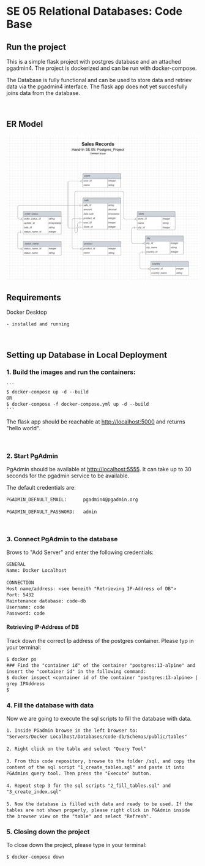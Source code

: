 # SE 05 Relational Databases: Code Base

## Run the project
This is a simple flask project with postgres database and an attached pgadmin4. The project is dockerized and can be run with docker-compose. 

The Database is fully functional and can be used to store data and retriev data via the pgadmin4 interface. 
The flask app does not yet succesfully joins data from the database.

<br>

## ER Model

![ER Model](/ER_Model.png "ER Model")

## Requirements
Docker Desktop

    - installed and running

<br>

## Setting up Database in Local Deployment

### 1. Build the images and run the containers:

    ```
    $ docker-compose up -d --build
    OR
    $ docker-compose -f docker-compose.yml up -d --build 
    ```

The flask app should be reachable at [http://localhost:5000](http://localhost:5000) and returns "hello world". 

<br>

### 2. Start PgAdmin
PgAdmin should be available at [http://localhost:5555](http://localhost:5555). It can take up to 30 seconds for the pgadmin service to be available.

The default credentials are:
 ```
PGADMIN_DEFAULT_EMAIL:      pgadmin4@pgadmin.org

PGADMIN_DEFAULT_PASSWORD:   admin
 ``` 
<br>

### 3. Connect PgAdmin to the database

Brows to "Add Server" and enter the following credentials:

    GENERAL
    Name: Docker Localhost

    CONNECTION
    Host name/address: <see beneith "Retrieving IP-Address of DB">
    Port: 5432
    Maintenance database: code-db
    Username: code
    Password: code


#### Retrieving IP-Address of DB 
 Track down the correct Ip address of the postgres container.
 Please typ in your terminal:

    $ docker ps
    ### Find the "container id" of the container "postgres:13-alpine" and insert the "container id" in the following command:
    $ docker inspect <container id of the container "postgres:13-alpine> | grep IPAddress  
    $ 

### 4. Fill the database with data
Now we are going to execute the sql scripts to fill the database with data. 

    1. Inside PGadmin browse in the left browser to: 
    "Servers/Docker Localhost/Databases/code-db/Schemas/public/tables"
    
    2. Right click on the table and select "Query Tool"

    3. From this code repository, browse to the folder /sql, and copy the content of the sql script "1_create_tables.sql" and paste it into PGAdmins query tool. Then press the "Execute" button.

    4. Repeat step 3 for the sql scripts "2_fill_tables.sql" and "3_create_index.sql"

    5. Now the database is filled with data and ready to be used. If the tables are not shown properly, please right click in PGAdmin inside the browser view on the "table" and select "Refresh".


### 5. Closing down the project
To close down the project, please type in your terminal:

    $ docker-compose down